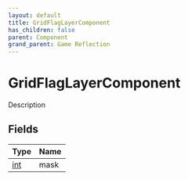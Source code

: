 ```yaml
---
layout: default
title: GridFlagLayerComponent
has_children: false
parent: Component
grand_parent: Game Reflection
---
```

# GridFlagLayerComponent
Description 

## Fields

| Type | Name |
|:-------------|:--------------|
| [int](/docs/game-reflection/enums/int) | mask |

